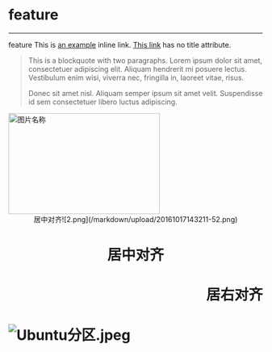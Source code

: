 # feature
-------------
feature
This is [an example](http://example.com/ "Title") inline link.
[This link](http://example.net/) has no title attribute.

> This is a blockquote with two paragraphs. Lorem ipsum dolor sit amet,
> consectetuer adipiscing elit. Aliquam hendrerit mi posuere lectus.
> Vestibulum enim wisi, viverra nec, fringilla in, laoreet vitae, risus.
>
> Donec sit amet nisl. Aliquam semper ipsum sit amet velit. Suspendisse
> id sem consectetuer libero luctus adipiscing.
 <img src="/markdown/upload/20161017142703-78.png" width = "300" height = "200" alt="图片名称" align=center />
<center>居中对齐![2.png](/markdown/upload/20161017143211-52.png)</center>


<h1 style="text-align:center">居中对齐 <h1>

<h1 style="text-align:right">居右对齐 <h1>



![Ubuntu分区.jpeg](/markdown/upload/20161108180743-33.jpeg)